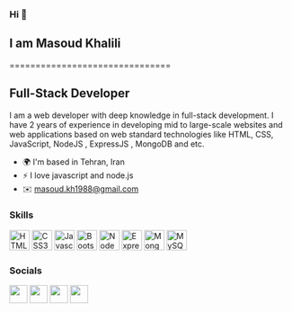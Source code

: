 ### Hi 👋
## I am Masoud Khalili
===============================

Full-Stack Developer
-------------------

I am a web developer with deep knowledge in full-stack development. I have 2 years of experience in developing mid to large-scale websites and web applications based on web standard technologies like HTML, CSS, JavaScript, NodeJS , ExpressJS , MongoDB and etc.

* 🌍  I'm based in Tehran, Iran
* ⚡  I love javascript and node.js
* ✉️  [masoud.kh1988@gmail.com](mailto:masoud.kh1988@gmail.com)

### Skills

<p align="left">
<a href="https://developer.mozilla.org/en-US/docs/Glossary/HTML5" target="_blank" rel="noreferrer"><img src="https://raw.githubusercontent.com/danielcranney/readme-generator/main/public/icons/skills/html5-colored.svg" width="36" height="36" alt="HTML5" /></a>
<a href="https://www.w3.org/TR/CSS/#css" target="_blank" rel="noreferrer"><img src="https://raw.githubusercontent.com/danielcranney/readme-generator/main/public/icons/skills/css3-colored.svg" width="36" height="36" alt="CSS3" /></a>
<a href="https://developer.mozilla.org/en-US/docs/Web/JavaScript" target="_blank" rel="noreferrer"><img src="https://raw.githubusercontent.com/danielcranney/readme-generator/main/public/icons/skills/javascript-colored.svg" width="36" height="36" alt="Javascript" /></a>
<a href="https://getbootstrap.com/" target="_blank" rel="noreferrer"><img src="https://raw.githubusercontent.com/danielcranney/readme-generator/main/public/icons/skills/bootstrap-colored.svg" width="36" height="36" alt="Bootstrap" /></a>
<a href="https://nodejs.org/en/" target="_blank" rel="noreferrer"><img src="https://raw.githubusercontent.com/danielcranney/readme-generator/main/public/icons/skills/nodejs-colored.svg" width="36" height="36" alt="NodeJS" /></a>
<a href="https://expressjs.com/" target="_blank" rel="noreferrer"><img src="https://raw.githubusercontent.com/danielcranney/readme-generator/main/public/icons/skills/express-colored-dark.svg" width="36" height="36" alt="Express" /></a>
<a href="https://www.mongodb.com/" target="_blank" rel="noreferrer"><img src="https://raw.githubusercontent.com/danielcranney/readme-generator/main/public/icons/skills/mongodb-colored.svg" width="36" height="36" alt="MongoDB" /></a>
  <a href="https://www.mysql.com/" target="_blank" rel="noreferrer"><img src="https://raw.githubusercontent.com/danielcranney/readme-generator/main/public/icons/skills/mysql-colored.svg" width="36" height="36" alt="MySQL" /></a>
  
</p>

### Socials
<a href="https://github.com/masodkhalili" target="_blank" rel="noreferrer"><img src="https://raw.githubusercontent.com/danielcranney/readme-generator/main/public/icons/socials/github-dark.svg" width="32" height="32" /></a> <a href="http://www.instagram.com/masodkhaili" target="_blank" rel="noreferrer"><img src="https://raw.githubusercontent.com/danielcranney/readme-generator/main/public/icons/socials/instagram.svg" width="32" height="32" /></a> 
<a href="https://www.linkedin.com/in/masod-khalili/" target="_blank" rel="noreferrer"><img src="https://raw.githubusercontent.com/danielcranney/readme-generator/main/public/icons/socials/linkedin.svg" width="32" height="32" /></a>
<a href="https://stackoverflow.com/users/19325282/masodkhalili" target="_blank" rel="noreferrer"><img src="https://raw.githubusercontent.com/danielcranney/readme-generator/main/public/icons/socials/stackoverflow.svg" width="32" height="32" /></a>
<!-- <a href="https://www.youtube.com/channel/" target="_blank" rel="noreferrer"><img src="https://raw.githubusercontent.com/danielcranney/readme-generator/main/public/icons/socials/youtube.svg" width="32" height="32" /></a> -->
</p>

<!-- ### Badges

[![Top Langs](https://github-readme-stats.vercel.app/api/top-langs/?username=masodkhalili&count_private=true&title_color=37DF31&text_color=ddd&icon_color=84cc16&bg_color=000000&hide_border=true&locale=en&custom_title=Top%20%Languages&hide=hack,css&langs_count=10&layout=compact)]

![Anurag's GitHub stats](https://github-readme-stats.vercel.app/api?username=masodkhalili&show_icons=true&theme=chartreuse-dark&count_private=true&hide=prs,contribs&hide_border=true)

<a href="http://www.github.com/masodkhalili"><img src="https://activity-graph.herokuapp.com/graph?username=masodkhalili&&theme=chartreuse-dark&area=true&hide_border=true&custom_title=GitHub%20Commits%20Graph" alt="GitHub Commits Graph" /></a> -->

